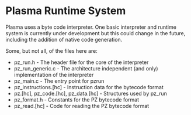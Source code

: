 # Plasma Runtime System

Plasma uses a byte code interpreter.  One basic interpreter and runtime
system is currently under development but this could change in the future,
including the addition of native code generation.

Some, but not all, of the files here are:

* pz_run.h - The header file for the core of the interpreter
* pz_run_generic.c - The architecture independent (and only) implementation
                     of the interpreter
* pz_main.c - The entry point for pzrun
* pz_instructions.[hc] - Instruction data for the bytecode format
* pz.[hc], pz_code.[hc], pz_data.[hc] - Structures used by pz_run
* pz_format.h - Constants for the PZ bytecode format
* pz_read.[hc] - Code for reading the PZ bytecode format

